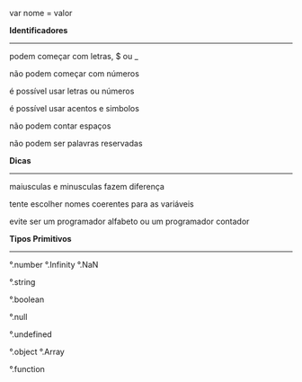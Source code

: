 var nome = valor

**Identificadores**
***
podem começar com letras, $ ou _

não podem começar com números

é possível usar letras ou números

é possível usar acentos e simbolos

não podem contar espaços

não podem ser palavras reservadas


**Dicas**
***
maiusculas e minusculas fazem diferença

tente escolher nomes coerentes para as variáveis

evite ser um programador alfabeto ou um programador contador

**Tipos Primitivos**
***
°.number
    °.Infinity
    °.NaN

°.string

°.boolean

°.null

°.undefined

°.object
    °.Array

°.function